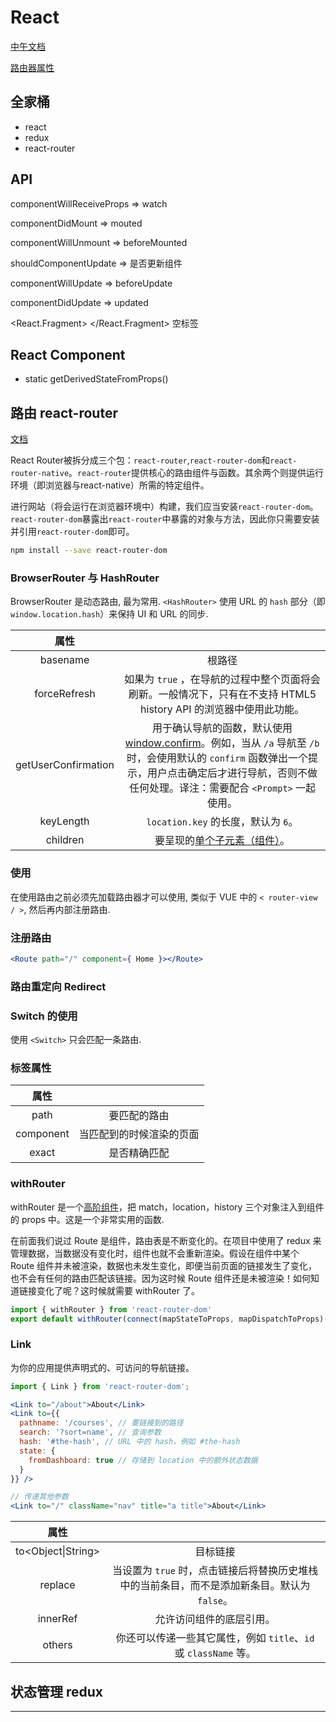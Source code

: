 # React

[中午文档][1]

[路由器属性][3]



## 全家桶

+ react
+ redux
+ react-router



## API

componentWillReceiveProps => watch

componentDidMount => mouted

componentWillUnmount => beforeMounted

shouldComponentUpdate  => 是否更新组件

componentWillUpdate => beforeUpdate

componentDidUpdate => updated

<React.Fragment>  </React.Fragment> 空标签


## React Component

+ static getDerivedStateFromProps()



## 路由 react-router 

[文档][2]

React Router被拆分成三个包：`react-router`,`react-router-dom`和`react-router-native`。`react-router`提供核心的路由组件与函数。其余两个则提供运行环境（即浏览器与react-native）所需的特定组件。

进行网站（将会运行在浏览器环境中）构建，我们应当安装`react-router-dom`。`react-router-dom`暴露出`react-router`中暴露的对象与方法，因此你只需要安装并引用`react-router-dom`即可。

```bash
npm install --save react-router-dom
```



### BrowserRouter  与 HashRouter

BrowserRouter 是动态路由, 最为常用. `<HashRouter>` 使用 URL 的 `hash` 部分（即 `window.location.hash`）来保持 UI 和 URL 的同步.

|             属性              |                                                              |
| :---------------------------: | :----------------------------------------------------------: |
|       basename<String>        |                            根路径                            |
|     forceRefresh<Boolean>     | 如果为 `true` ，在导航的过程中整个页面将会刷新。一般情况下，只有在不支持 HTML5 history API 的浏览器中使用此功能。 |
| getUserConfirmation<Function> | 用于确认导航的函数，默认使用 [window.confirm](https://developer.mozilla.org/en-US/docs/Web/API/Window/confirm)。例如，当从 `/a` 导航至 `/b` 时，会使用默认的 `confirm` 函数弹出一个提示，用户点击确定后才进行导航，否则不做任何处理。译注：需要配合 `<Prompt>` 一起使用。 |
|       keyLength<Number>       |             `location.key` 的长度，默认为 `6`。              |
|        children<Node>         | 要呈现的[单个子元素（组件）](https://reactjs.org/docs/react-api.html#react.children.only)。 |

### 使用

在使用路由之前必须先加载路由器才可以使用, 类似于 VUE 中的 `< router-view / >`, 然后再内部注册路由.

### 注册路由

```jsx
<Route path="/" component={ Home }></Route>
```

### 路由重定向  Redirect



### Switch  的使用

使用 `<Switch>` 只会匹配一条路由. 

### 标签属性

|   属性    |                          |
| :-------: | :----------------------: |
|   path    |       要匹配的路由       |
| component | 当匹配到的时候渲染的页面 |
|   exact   |       是否精确匹配       |

### withRouter

withRouter 是一个[高阶组件](https://link.juejin.im/?target=https%3A%2F%2Freactjs.org%2Fdocs%2Fhigher-order-components.html)，把 match，location，history 三个对象注入到组件的 props 中。这是一个非常实用的函数.

在前面我们说过 Route 是组件，路由表是不断变化的。在项目中使用了 redux 来管理数据，当数据没有变化时，组件也就不会重新渲染。假设在组件中某个 Route 组件并未被渲染，数据也未发生变化，即便当前页面的链接发生了变化，也不会有任何的路由匹配该链接。因为这时候 Route 组件还是未被渲染！如何知道链接变化了呢？这时候就需要 withRouter 了。

```jsx
import { withRouter } from 'react-router-dom'
export default withRouter(connect(mapStateToProps, mapDispatchToProps)(Component))
```

### Link

为你的应用提供声明式的、可访问的导航链接。

```jsx
import { Link } from 'react-router-dom';

<Link to="/about">About</Link>
<Link to={{
  pathname: '/courses', // 要链接到的路径
  search: '?sort=name', // 查询参数
  hash: '#the-hash', // URL 中的 hash，例如 #the-hash
  state: {
    fromDashboard: true // 存储到 location 中的额外状态数据
  }
}} />

// 传递其他参数
<Link to="/" className="nav" title="a title">About</Link>
```

|        属性        |                                                              |
| :----------------: | :----------------------------------------------------------: |
| to<Object\|String> |                           目标链接                           |
|  replace<Boolean>  | 当设置为 `true` 时，点击链接后将替换历史堆栈中的当前条目，而不是添加新条目。默认为 `false`。 |
| innerRef<Function> |                   允许访问组件的底层引用。                   |
|       others       | 你还可以传递一些其它属性，例如 `title`、`id` 或 `className` 等。 |





## 状态管理 redux 





---

[1]: https://react.css88.com/docs/getting-started.html
[2]: https://segmentfault.com/a/1190000010174260
[3]: https://www.jianshu.com/p/b117b437dc5a
